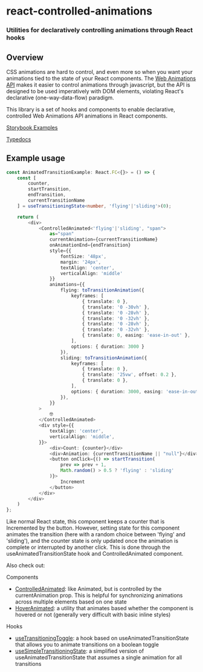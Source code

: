 # react-controlled-animations

### Utilities for declaratively controlling animations through React hooks

## Overview

CSS animations are hard to control, and even more so when you want your animations tied to the state of your React components. 
The [Web Animations API](https://developer.mozilla.org/en-US/docs/Web/API/Web_Animations_API) makes it easier to control animations through javascript, but the API is designed to be used imperatively with DOM elements, violating React's declarative (one-way-data-flow) paradigm.

This library is a set of hooks and components to enable declarative, controlled Web Animations API animations in React components.


[Storybook Examples](https://tristanjohnson849.github.io/react-controlled-animations/)

[Typedocs](https://github.com/tristanjohnson849/react-controlled-animations/wiki)

## Example usage

```typescript
const AnimatedTransitionExample: React.FC<{}> = () => {
    const [
        counter,
        startTransition,
        endTransition, 
        currentTransitionName
    ] = useTransitioningState<number, 'flying'|'sliding'>(0);

    return (
        <div>
            <ControlledAnimated<'flying'|'sliding', "span">
                as="span"
                currentAnimation={currentTransitionName}
                onAnimationEnd={endTransition}
                style={{
                    fontSize: '48px',
                    margin: '24px',
                    textAlign: 'center',
                    verticalAlign: 'middle'
                }}
                animations={{
                    flying: toTransitionAnimation({
                        keyframes: [
                            { translate: 0 },
                            { translate: '0 -30vh' },
                            { translate: '0 -28vh' },
                            { translate: '0 -32vh' },
                            { translate: '0 -28vh' },
                            { translate: '0 -32vh' },
                            { translate: 0, easing: 'ease-in-out' },
                        ],
                        options: { duration: 3000 }
                    }),
                    sliding: toTransitionAnimation({
                        keyframes: [
                            { translate: 0 },
                            { translate: '25vw', offset: 0.2 },
                            { translate: 0 },
                        ],
                        options: { duration: 3000, easing: 'ease-in-out' }
                    }),
                }}
            >
                🤓
            </ControlledAnimated>
            <div style={{ 
                textAlign: 'center',
                verticalAlign: 'middle', 
            }}>
                <div>Count: {counter}</div>
                <div>Animation: {currentTransitionName || "null"}</div>
                <button onClick={() => startTransition(
                    prev => prev + 1, 
                    Math.random() > 0.5 ? 'flying' : 'sliding'
                )}>
                    Increment
                </button>
            </div>
        </div>
    )
};
```

Like normal React state, this component keeps a counter that is Incremented by the button. However, setting state for this component animates the transition (here with a random choice between 'flying' and 'sliding'), and the counter state is only updated once the animation is complete or interrupted by another click. This is done through the useAnimatedTransitionState hook and ControlledAnimated component.

Also check out:

Components
- [ControlledAnimated](https://github.com/tristanjohnson849/react-controlled-animations/wiki/components.ControlledAnimated): like Animated, but is controlled by the currentAnimation prop. This is helpful for synchronizing animations across multiple elements based on one state
- [HoverAnimated](https://github.com/tristanjohnson849/react-controlled-animations/wiki/components.HoverAnimated): a utility that animates based whether the component is hovered or not (generally very difficult with basic inline styles)

Hooks
- [useTransitioningToggle](https://github.com/tristanjohnson849/react-controlled-animations/wiki/hooks.useTransitioningToggle): a hook based on useAnimatedTransitionState that allows you to animate transitions on a boolean toggle
- [useSimpleTransitioningState](https://github.com/tristanjohnson849/react-controlled-animations/wiki/hooks.useSimpleTransitioningState): a simplified version of useAnimatedTransitionState that assumes a single animation for all transitions
